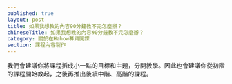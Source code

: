 ```yaml
---
published: true
layout: post
title: 如果我想教的內容90分鐘教不完怎麼辦？  
chineseTitle: 如果我想教的內容90分鐘教不完怎麼辦？  
category: 關於在Hahow募資開課
section: 課程內容製作
---
```

 

我們會建議你將課程拆成小一點的目標和主題，分開教學。因此也會建議你從初階的課程開始教起，之後再推出後續中階、高階的課程。